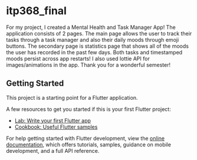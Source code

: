 # itp368_final

For my project, I created a Mental Health and Task Manager App! The application consists of 2 pages. The main page allows the user to track their tasks through a task manager and also their daily moods through emoji buttons. The secondary page is statistics page that shows all of the moods the user has recorded in the past few days. Both tasks and timestamped moods persist across app restarts! I also used lottie API for images/animations in the app. Thank you for a wonderful semester!


## Getting Started

This project is a starting point for a Flutter application.

A few resources to get you started if this is your first Flutter project:

- [Lab: Write your first Flutter app](https://docs.flutter.dev/get-started/codelab)
- [Cookbook: Useful Flutter samples](https://docs.flutter.dev/cookbook)

For help getting started with Flutter development, view the
[online documentation](https://docs.flutter.dev/), which offers tutorials,
samples, guidance on mobile development, and a full API reference.
